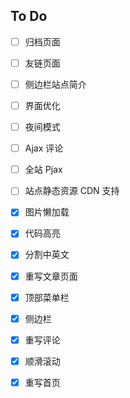 ## To Do


- [ ] 归档页面
- [ ] 友链页面
- [ ] 侧边栏站点简介
- [ ] 界面优化
- [ ] 夜间模式
- [ ] Ajax 评论
- [ ] 全站 Pjax
- [ ] 站点静态资源 CDN 支持
- [x] 图片懒加载
- [x] 代码高亮
- [x] 分割中英文
- [x] 重写文章页面
- [x] 顶部菜单栏
- [x] 侧边栏
- [x] 重写评论
- [x] 顺滑滚动
- [x] 重写首页


